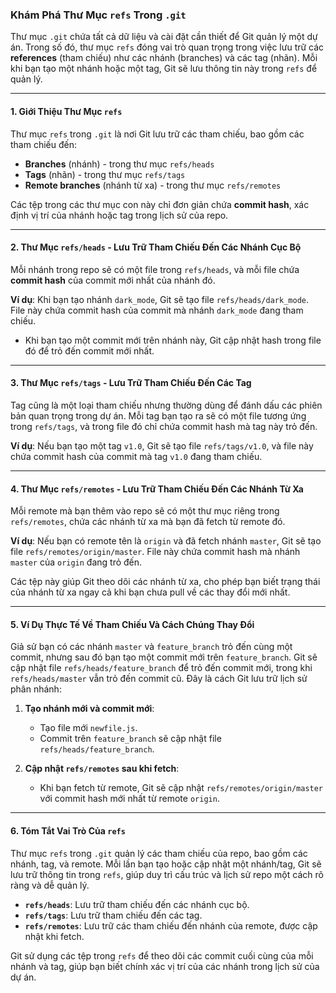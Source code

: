 ### Khám Phá Thư Mục `refs` Trong `.git`

Thư mục `.git` chứa tất cả dữ liệu và cài đặt cần thiết để Git quản lý một dự án. Trong số đó, thư mục `refs` đóng vai trò quan trọng trong việc lưu trữ các **references** (tham chiếu) như các nhánh (branches) và các tag (nhãn). Mỗi khi bạn tạo một nhánh hoặc một tag, Git sẽ lưu thông tin này trong `refs` để quản lý.

---

#### **1. Giới Thiệu Thư Mục `refs`**

Thư mục `refs` trong `.git` là nơi Git lưu trữ các tham chiếu, bao gồm các tham chiếu đến:
   - **Branches** (nhánh) - trong thư mục `refs/heads`
   - **Tags** (nhãn) - trong thư mục `refs/tags`
   - **Remote branches** (nhánh từ xa) - trong thư mục `refs/remotes`

Các tệp trong các thư mục con này chỉ đơn giản chứa **commit hash**, xác định vị trí của nhánh hoặc tag trong lịch sử của repo.

---

#### **2. Thư Mục `refs/heads` - Lưu Trữ Tham Chiếu Đến Các Nhánh Cục Bộ**

Mỗi nhánh trong repo sẽ có một file trong `refs/heads`, và mỗi file chứa **commit hash** của commit mới nhất của nhánh đó.

**Ví dụ**: Khi bạn tạo nhánh `dark_mode`, Git sẽ tạo file `refs/heads/dark_mode`. File này chứa commit hash của commit mà nhánh `dark_mode` đang tham chiếu.

- Khi bạn tạo một commit mới trên nhánh này, Git cập nhật hash trong file đó để trỏ đến commit mới nhất.

---

#### **3. Thư Mục `refs/tags` - Lưu Trữ Tham Chiếu Đến Các Tag**

Tag cũng là một loại tham chiếu nhưng thường dùng để đánh dấu các phiên bản quan trọng trong dự án. Mỗi tag bạn tạo ra sẽ có một file tương ứng trong `refs/tags`, và trong file đó chỉ chứa commit hash mà tag này trỏ đến.

**Ví dụ**: Nếu bạn tạo một tag `v1.0`, Git sẽ tạo file `refs/tags/v1.0`, và file này chứa commit hash của commit mà tag `v1.0` đang tham chiếu.

---

#### **4. Thư Mục `refs/remotes` - Lưu Trữ Tham Chiếu Đến Các Nhánh Từ Xa**

Mỗi remote mà bạn thêm vào repo sẽ có một thư mục riêng trong `refs/remotes`, chứa các nhánh từ xa mà bạn đã fetch từ remote đó.

**Ví dụ**: Nếu bạn có remote tên là `origin` và đã fetch nhánh `master`, Git sẽ tạo file `refs/remotes/origin/master`. File này chứa commit hash mà nhánh `master` của `origin` đang trỏ đến.

Các tệp này giúp Git theo dõi các nhánh từ xa, cho phép bạn biết trạng thái của nhánh từ xa ngay cả khi bạn chưa pull về các thay đổi mới nhất.

---

#### **5. Ví Dụ Thực Tế Về Tham Chiếu Và Cách Chúng Thay Đổi**

Giả sử bạn có các nhánh `master` và `feature_branch` trỏ đến cùng một commit, nhưng sau đó bạn tạo một commit mới trên `feature_branch`. Git sẽ cập nhật file `refs/heads/feature_branch` để trỏ đến commit mới, trong khi `refs/heads/master` vẫn trỏ đến commit cũ. Đây là cách Git lưu trữ lịch sử phân nhánh:

1. **Tạo nhánh mới và commit mới**:
   - Tạo file mới `newfile.js`.
   - Commit trên `feature_branch` sẽ cập nhật file `refs/heads/feature_branch`.

2. **Cập nhật `refs/remotes` sau khi fetch**:
   - Khi bạn fetch từ remote, Git sẽ cập nhật `refs/remotes/origin/master` với commit hash mới nhất từ remote `origin`.

---

#### **6. Tóm Tắt Vai Trò Của `refs`**

Thư mục `refs` trong `.git` quản lý các tham chiếu của repo, bao gồm các nhánh, tag, và remote. Mỗi lần bạn tạo hoặc cập nhật một nhánh/tag, Git sẽ lưu trữ thông tin trong `refs`, giúp duy trì cấu trúc và lịch sử repo một cách rõ ràng và dễ quản lý.

- **`refs/heads`**: Lưu trữ tham chiếu đến các nhánh cục bộ.
- **`refs/tags`**: Lưu trữ tham chiếu đến các tag.
- **`refs/remotes`**: Lưu trữ các tham chiếu đến nhánh của remote, được cập nhật khi fetch.

Git sử dụng các tệp trong `refs` để theo dõi các commit cuối cùng của mỗi nhánh và tag, giúp bạn biết chính xác vị trí của các nhánh trong lịch sử của dự án.
